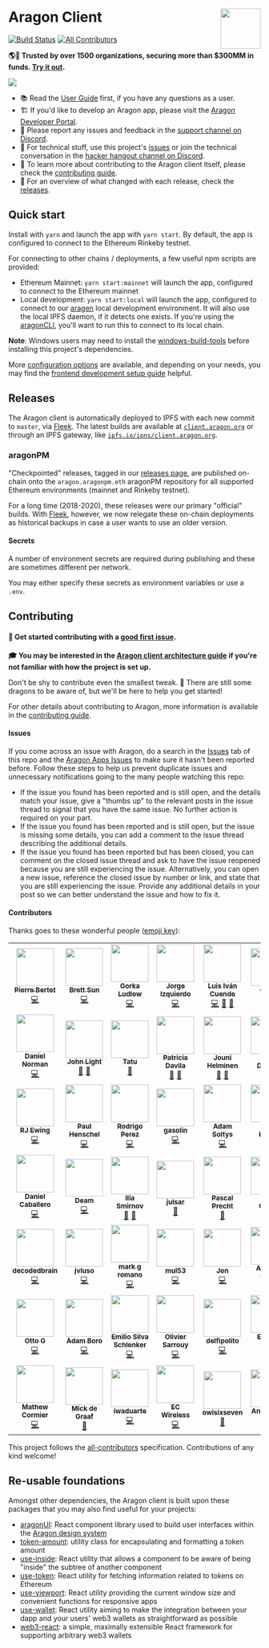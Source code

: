 # Aragon Client <a href="https://aragon.org/"><img align="right" src=".github/assets/aragon.svg" height="80px" /></a>

[![Build Status](https://img.shields.io/github/workflow/status/aragon/client/Run%20tests?style=flat-square)](https://github.com/aragon/client/actions)
[![All Contributors](https://img.shields.io/badge/all_contributors-47-orange.svg?style=flat-square)](#contributors)

**🌎🚀 Trusted by over 1500 organizations, securing more than $300MM in funds. [Try it out](https://client.aragon.org).**

<a href="https://client.aragon.org/#/a1/"><img src=".github/assets/screenshot.png" /></a>

- 📚 Read the [User Guide](https://help.aragon.org/) first, if you have any questions as a user.
- 🏗 If you'd like to develop an Aragon app, please visit the [Aragon Developer Portal](https://hack.aragon.org).
- 📝 Please report any issues and feedback in the [support channel on Discord](https://discord.gg/ZncWSEGbSJ).
- 🔧 For technical stuff, use this project's [issues](http://github.com/aragon/client/issues) or join the technical conversation in the [hacker hangout channel on Discord](https://discord.gg/XrhUzEy7jf).
- 📖 To learn more about contributing to the Aragon client itself, please check the [contributing guide](./CONTRIBUTING.md).
- 🚢 For an overview of what changed with each release, check the [releases](https://github.com/aragon/client/releases).

## Quick start

Install with `yarn` and launch the app with `yarn start`. By default, the app is configured to connect to the Ethereum Rinkeby testnet.

For connecting to other chains / deployments, a few useful npm scripts are provided:

- Ethereum Mainnet: `yarn start:mainnet` will launch the app, configured to connect to the Ethereum mainnet
- Local development: `yarn start:local` will launch the app, configured to connect to our [aragen](https://github.com/aragon/aragen) local development environment. It will also use the local IPFS daemon, if it detects one exists. If you're using the [aragonCLI](http://github.com/aragon/aragon-cli), you'll want to run this to connect to its local chain.

**Note**: Windows users may need to install the [windows-build-tools](https://www.npmjs.com/package/windows-build-tools) before installing this project's dependencies.

More [configuration options](docs/CONFIGURATION.md) are available, and depending on your needs, you may find the [frontend development setup guide](docs/FRONTEND_SETUP.md) helpful.

## Releases

The Aragon client is automatically deployed to IPFS with each new commit to `master`, via [Fleek](https://fleek.co/). The latest builds are available at [`client.aragon.org`](https://client.aragon.org/) or through an IPFS gateway, like [`ipfs.io/ipns/client.aragon.org`](https://ipfs.io/ipns/client.aragon.org/).

### aragonPM

"Checkpointed" releases, tagged in our [releases page](https://github.com/aragon/aragon/releases), are published on-chain onto the `aragon.aragonpm.eth` aragonPM repository for all supported Ethereum environments (mainnet and Rinkeby testnet).

For a long time (2018-2020), these releases were our primary "official" builds. With [Fleek](https://fleek.co/), however, we now relegate these on-chain deployments as historical backups in case a user wants to use an older version.

#### Secrets

A number of environment secrets are required during publishing and these are sometimes different per network.

You may either specify these secrets as environment variables or use a `.env`.

## Contributing

#### 👋 Get started contributing with a [good first issue](https://github.com/aragon/client/issues?q=is%3Aissue+is%3Aopen+label%3A%22good+first+issue%22).

**🎓 You may be interested in the [Aragon client architecture guide](./docs/ARCHITECTURE.md) if you're not familiar with how the project is set up.**

Don't be shy to contribute even the smallest tweak. 🐲 There are still some dragons to be aware of, but we'll be here to help you get started!

For other details about contributing to Aragon, more information is available in the [contributing guide](./CONTRIBUTING.md).

#### Issues

If you come across an issue with Aragon, do a search in the [Issues](https://github.com/aragon/client/issues?utf8=%E2%9C%93&q=is%3Aissue) tab of this repo and the [Aragon Apps Issues](https://github.com/aragon/aragon-apps/issues?utf8=%E2%9C%93&q=is%3Aissue) to make sure it hasn't been reported before. Follow these steps to help us prevent duplicate issues and unnecessary notifications going to the many people watching this repo:

- If the issue you found has been reported and is still open, and the details match your issue, give a "thumbs up" to the relevant posts in the issue thread to signal that you have the same issue. No further action is required on your part.
- If the issue you found has been reported and is still open, but the issue is missing some details, you can add a comment to the issue thread describing the additional details.
- If the issue you found has been reported but has been closed, you can comment on the closed issue thread and ask to have the issue reopened because you are still experiencing the issue. Alternatively, you can open a new issue, reference the closed issue by number or link, and state that you are still experiencing the issue. Provide any additional details in your post so we can better understand the issue and how to fix it.

#### Contributors

Thanks goes to these wonderful people ([emoji key](https://allcontributors.org/docs/en/emoji-key)):

<!-- ALL-CONTRIBUTORS-LIST:START - Do not remove or modify this section -->
<!-- prettier-ignore-start -->
<!-- markdownlint-disable -->
<table>
  <tr>
    <td align="center"><a href="https://pierre.world/"><img src="https://avatars2.githubusercontent.com/u/36158?v=4" width="75px;" alt=""/><br /><sub><b>Pierre Bertet</b></sub></a><br /><a href="https://github.com/aragon/client/commits?author=bpierre" title="Code">💻</a></td>
    <td align="center"><a href="http://キタ.moe"><img src="https://avatars2.githubusercontent.com/u/4166642?v=4" width="75px;" alt=""/><br /><sub><b>Brett Sun</b></sub></a><br /><a href="https://github.com/aragon/client/commits?author=sohkai" title="Code">💻</a></td>
    <td align="center"><a href="http://AquiGorka.com"><img src="https://avatars3.githubusercontent.com/u/3072458?v=4" width="75px;" alt=""/><br /><sub><b>Gorka Ludlow</b></sub></a><br /><a href="https://github.com/aragon/client/commits?author=AquiGorka" title="Code">💻</a></td>
    <td align="center"><a href="http://izqui.me"><img src="https://avatars3.githubusercontent.com/u/447328?v=4" width="75px;" alt=""/><br /><sub><b>Jorge Izquierdo</b></sub></a><br /><a href="https://github.com/aragon/client/commits?author=izqui" title="Code">💻</a></td>
    <td align="center"><a href="http://aragon.org"><img src="https://avatars0.githubusercontent.com/u/718208?v=4" width="75px;" alt=""/><br /><sub><b>Luis Iván Cuende</b></sub></a><br /><a href="https://github.com/aragon/client/commits?author=luisivan" title="Code">💻</a> <a href="#design-luisivan" title="Design">🎨</a> <a href="#ideas-luisivan" title="Ideas, Planning, & Feedback">🤔</a></td>
    <td align="center"><a href="http://notbjerg.me"><img src="https://avatars0.githubusercontent.com/u/8862627?v=4" width="75px;" alt=""/><br /><sub><b>Oliver</b></sub></a><br /><a href="https://github.com/aragon/aragon/commits?author=onbjerg" title="Code">💻</a></td>
    <td align="center"><a href="https://github.com/bingen"><img src="https://avatars0.githubusercontent.com/u/701095?v=4" width="75px;" alt=""/><br /><sub><b>ßingen</b></sub></a><br /><a href="https://github.com/aragon/client/commits?author=bingen" title="Code">💻</a></td>
  </tr>
  <tr>
    <td align="center"><a href="http://2color.me"><img src="https://avatars1.githubusercontent.com/u/1992255?v=4" width="75px;" alt=""/><br /><sub><b>Daniel Norman</b></sub></a><br /><a href="https://github.com/aragon/client/commits?author=2color" title="Code">💻</a></td>
    <td align="center"><a href="https://www.lightco.in"><img src="https://avatars1.githubusercontent.com/u/9424721?v=4" width="75px;" alt=""/><br /><sub><b>John Light</b></sub></a><br /><a href="https://github.com/aragon/client/commits?author=john-light" title="Documentation">📖</a> <a href="https://github.com/aragon/client/issues?q=author%3Ajohn-light" title="Bug reports">🐛</a></td>
    <td align="center"><a href="https://github.com/Smokyish"><img src="https://avatars0.githubusercontent.com/u/21331903?v=4" width="75px;" alt=""/><br /><sub><b>Tatu</b></sub></a><br /><a href="https://github.com/aragon/client/commits?author=Smokyish" title="Documentation">📖</a></td>
    <td align="center"><a href="https://github.com/dizzypaty"><img src="https://avatars0.githubusercontent.com/u/7205369?v=4" width="75px;" alt=""/><br /><sub><b>Patricia Davila</b></sub></a><br /><a href="#design-dizzypaty" title="Design">🎨</a> <a href="#userTesting-dizzypaty" title="User Testing">📓</a></td>
    <td align="center"><a href="https://github.com/jounih"><img src="https://avatars0.githubusercontent.com/u/10109867?v=4" width="75px;" alt=""/><br /><sub><b>Jouni Helminen</b></sub></a><br /><a href="#design-jounih" title="Design">🎨</a> <a href="#userTesting-jounih" title="User Testing">📓</a></td>
    <td align="center"><a href="https://github.com/lkngtn"><img src="https://avatars0.githubusercontent.com/u/4986634?v=4" width="75px;" alt=""/><br /><sub><b>Luke Duncan</b></sub></a><br /><a href="#ideas-lkngtn" title="Ideas, Planning, & Feedback">🤔</a></td>
    <td align="center"><a href="http://danielconstantin.net/"><img src="https://avatars1.githubusercontent.com/u/26041347?v=4" width="75px;" alt=""/><br /><sub><b>Daniel Constantin</b></sub></a><br /><a href="https://github.com/aragon/client/commits?author=0x6431346e" title="Code">💻</a></td>
  </tr>
  <tr>
    <td align="center"><a href="https://rjewing.com"><img src="https://avatars3.githubusercontent.com/u/30963004?v=4" width="75px;" alt=""/><br /><sub><b>RJ Ewing</b></sub></a><br /><a href="https://github.com/aragon/client/commits?author=ewingrj" title="Code">💻</a></td>
    <td align="center"><a href="https://twitter.com/0xca0a"><img src="https://avatars0.githubusercontent.com/u/2223602?v=4" width="75px;" alt=""/><br /><sub><b>Paul Henschel</b></sub></a><br /><a href="https://github.com/aragon/client/commits?author=drcmda" title="Code">💻</a></td>
    <td align="center"><a href="https://github.com/rperez89"><img src="https://avatars2.githubusercontent.com/u/11763623?v=4" width="75px;" alt=""/><br /><sub><b>Rodrigo Perez</b></sub></a><br /><a href="https://github.com/aragon/client/commits?author=rperez89" title="Code">💻</a></td>
    <td align="center"><a href="http://www.gasolin.idv.tw"><img src="https://avatars1.githubusercontent.com/u/748808?v=4" width="75px;" alt=""/><br /><sub><b>gasolin</b></sub></a><br /><a href="https://github.com/aragon/client/commits?author=gasolin" title="Code">💻</a></td>
    <td align="center"><a href="http://adamsoltys.com/"><img src="https://avatars0.githubusercontent.com/u/7641?v=4" width="75px;" alt=""/><br /><sub><b>Adam Soltys</b></sub></a><br /><a href="https://github.com/aragon/client/commits?author=asoltys" title="Code">💻</a></td>
    <td align="center"><a href="https://github.com/arku"><img src="https://avatars2.githubusercontent.com/u/7039523?v=4" width="75px;" alt=""/><br /><sub><b>Arun Kumar</b></sub></a><br /><a href="https://github.com/aragon/client/commits?author=arku" title="Code">💻</a></td>
    <td align="center"><a href="https://github.com/bvanderdrift"><img src="https://avatars1.githubusercontent.com/u/6398452?v=4" width="75px;" alt=""/><br /><sub><b>Beer van der Drift</b></sub></a><br /><a href="https://github.com/aragon/client/commits?author=bvanderdrift" title="Code">💻</a></td>
  </tr>
  <tr>
    <td align="center"><a href="https://github.com/danielcaballero"><img src="https://avatars1.githubusercontent.com/u/1639333?v=4" width="75px;" alt=""/><br /><sub><b>Daniel Caballero</b></sub></a><br /><a href="https://github.com/aragon/client/commits?author=danielcaballero" title="Code">💻</a></td>
    <td align="center"><a href="https://twitter.com/deamlabs"><img src="https://avatars2.githubusercontent.com/u/9392750?v=4" width="75px;" alt=""/><br /><sub><b>Deam</b></sub></a><br /><a href="https://github.com/aragon/client/commits?author=deamme" title="Code">💻</a></td>
    <td align="center"><a href="https://github.com/uniconstructor"><img src="https://avatars3.githubusercontent.com/u/1384545?v=4" width="75px;" alt=""/><br /><sub><b>Ilia Smirnov</b></sub></a><br /><a href="https://github.com/aragon/client/commits?author=uniconstructor" title="Documentation">📖</a> <a href="#tool-uniconstructor" title="Tools">🔧</a></td>
    <td align="center"><a href="https://github.com/JulSar"><img src="https://avatars0.githubusercontent.com/u/28685529?v=4" width="75px;" alt=""/><br /><sub><b>julsar</b></sub></a><br /><a href="https://github.com/aragon/client/commits?author=JulSar" title="Documentation">📖</a></td>
    <td align="center"><a href="https://pascalprecht.github.io"><img src="https://avatars1.githubusercontent.com/u/445106?v=4" width="75px;" alt=""/><br /><sub><b>Pascal Precht</b></sub></a><br /><a href="#tool-PascalPrecht" title="Tools">🔧</a></td>
    <td align="center"><a href="https://rudygodoy.com"><img src="https://avatars2.githubusercontent.com/u/2400137?v=4" width="75px;" alt=""/><br /><sub><b>Rudy Godoy</b></sub></a><br /><a href="https://github.com/aragon/client/commits?author=rudygodoy" title="Documentation">📖</a></td>
    <td align="center"><a href="http://spacedecentral.net"><img src="https://avatars3.githubusercontent.com/u/2584493?v=4" width="75px;" alt=""/><br /><sub><b>Yalda Mousavinia</b></sub></a><br /><a href="https://github.com/aragon/client/commits?author=stellarmagnet" title="Code">💻</a></td>
  </tr>
  <tr>
    <td align="center"><a href="https://github.com/decodedbrain"><img src="https://avatars3.githubusercontent.com/u/18285094?v=4" width="75px;" alt=""/><br /><sub><b>decodedbrain</b></sub></a><br /><a href="https://github.com/aragon/client/commits?author=decodedbrain" title="Code">💻</a></td>
    <td align="center"><a href="https://github.com/jvluso"><img src="https://avatars2.githubusercontent.com/u/8061735?v=4" width="75px;" alt=""/><br /><sub><b>jvluso</b></sub></a><br /><a href="https://github.com/aragon/client/commits?author=jvluso" title="Code">💻</a></td>
    <td align="center"><a href="https://github.com/MarkGeeRomano"><img src="https://avatars1.githubusercontent.com/u/13630752?v=4" width="75px;" alt=""/><br /><sub><b>mark g romano</b></sub></a><br /><a href="https://github.com/aragon/client/commits?author=MarkGeeRomano" title="Code">💻</a></td>
    <td align="center"><a href="https://github.com/mul53"><img src="https://avatars0.githubusercontent.com/u/19148531?v=4" width="75px;" alt=""/><br /><sub><b>mul53</b></sub></a><br /><a href="https://github.com/aragon/client/commits?author=mul53" title="Code">💻</a></td>
    <td align="center"><a href="https://github.com/Schwartz10"><img src="https://avatars1.githubusercontent.com/u/12353734?v=4" width="75px;" alt=""/><br /><sub><b>Jon</b></sub></a><br /><a href="https://github.com/aragon/client/commits?author=Schwartz10" title="Code">💻</a></td>
    <td align="center"><a href="https://github.com/abhinavsagar"><img src="https://avatars0.githubusercontent.com/u/40603139?v=4" width="75px;" alt=""/><br /><sub><b>Abhinav Sagar</b></sub></a><br /><a href="#maintenance-abhinavsagar" title="Maintenance">🚧</a></td>
    <td align="center"><a href="http://geleeroyale.netlify.com"><img src="https://avatars1.githubusercontent.com/u/317685?v=4" width="75px;" alt=""/><br /><sub><b>geleeroyale</b></sub></a><br /><a href="https://github.com/aragon/client/commits?author=geleeroyale" title="Documentation">📖</a></td>
  </tr>
  <tr>
    <td align="center"><a href="https://github.com/ottodevs"><img src="https://avatars2.githubusercontent.com/u/5030059?v=4" width="75px;" alt=""/><br /><sub><b>Otto G</b></sub></a><br /><a href="https://github.com/aragon/client/commits?author=ottodevs" title="Code">💻</a></td>
    <td align="center"><a href="https://adamboro.com/"><img src="https://avatars0.githubusercontent.com/u/7383192?v=4" width="75px;" alt=""/><br /><sub><b>Adam Boro</b></sub></a><br /><a href="https://github.com/aragon/client/commits?author=adekbadek" title="Code">💻</a></td>
    <td align="center"><a href="https://github.com/e18r"><img src="https://avatars3.githubusercontent.com/u/16065447?v=4" width="75px;" alt=""/><br /><sub><b>Emilio Silva Schlenker</b></sub></a><br /><a href="https://github.com/aragon/client/commits?author=e18r" title="Code">💻</a></td>
    <td align="center"><a href="https://github.com/osarrouy"><img src="https://avatars1.githubusercontent.com/u/86822?v=4" width="75px;" alt=""/><br /><sub><b>Olivier Sarrouy</b></sub></a><br /><a href="https://github.com/aragon/client/commits?author=osarrouy" title="Code">💻</a></td>
    <td align="center"><a href="https://github.com/delfipolito"><img src="https://avatars2.githubusercontent.com/u/10419340?v=4" width="75px;" alt=""/><br /><sub><b>delfipolito</b></sub></a><br /><a href="https://github.com/aragon/client/commits?author=delfipolito" title="Code">💻</a></td>
    <td align="center"><a href="http://enriqueortiz.dev"><img src="https://avatars1.githubusercontent.com/u/26014927?v=4" width="75px;" alt=""/><br /><sub><b>Enrique Ortiz</b></sub></a><br /><a href="https://github.com/aragon/client/commits?author=Evalir" title="Code">💻</a></td>
    <td align="center"><a href="https://github.com/fabriziovigevani"><img src="https://avatars3.githubusercontent.com/u/22663232?v=4" width="75px;" alt=""/><br /><sub><b>Fabrizio Vigevani</b></sub></a><br /><a href="https://github.com/aragon/client/commits?author=fabriziovigevani" title="Code">💻</a></td>
  </tr>
  <tr>
    <td align="center"><a href="https://github.com/macor161"><img src="https://avatars3.githubusercontent.com/u/642515?v=4" width="75px;" alt=""/><br /><sub><b>Mathew Cormier</b></sub></a><br /><a href="https://github.com/aragon/client/commits?author=macor161" title="Code">💻</a></td>
    <td align="center"><a href="https://mickdegraaf.nl"><img src="https://avatars2.githubusercontent.com/u/1282116?v=4" width="75px;" alt=""/><br /><sub><b>Mick de Graaf</b></sub></a><br /><a href="#business-MickdeGraaf" title="Business development">💼</a></td>
    <td align="center"><a href="http://iwaduarte.dev"><img src="https://avatars0.githubusercontent.com/u/24816534?v=4" width="75px;" alt=""/><br /><sub><b>iwaduarte</b></sub></a><br /><a href="https://github.com/aragon/client/commits?author=iwaduarte" title="Code">💻</a></td>
    <td align="center"><a href="http://valtechcreative.com"><img src="https://avatars1.githubusercontent.com/u/40322776?v=4" width="75px;" alt=""/><br /><sub><b>EC Wireless</b></sub></a><br /><a href="https://github.com/aragon/client/commits?author=ECWireless" title="Code">💻</a></td>
    <td align="center"><a href="https://github.com/owisixseven"><img src="https://avatars1.githubusercontent.com/u/43449463?v=4" width="75px;" alt=""/><br /><sub><b>owisixseven</b></sub></a><br /><a href="#design-owisixseven" title="Design">🎨</a></td>
    <td align="center"><a href="https://andyhook.dev"><img src="https://avatars0.githubusercontent.com/u/11708259?v=4" width="75px;" alt=""/><br /><sub><b>Andy Hook</b></sub></a><br /><a href="https://github.com/aragon/client/commits?author=andy-hook" title="Code">💻</a></td>
  </tr>
</table>

<!-- markdownlint-enable -->
<!-- prettier-ignore-end -->
<!-- ALL-CONTRIBUTORS-LIST:END -->

This project follows the [all-contributors](https://github.com/all-contributors/all-contributors) specification. Contributions of any kind welcome!

## Re-usable foundations

Amongst other dependencies, the Aragon client is built upon these packages that you may also find useful for your projects:

- [aragonUI](https://github.com/aragon/aragon-ui): React component library used to build user interfaces within the [Aragon design system](https://blog.aragon.org/introducing-aragonds-the-new-aragon-design-system/)
- [token-amount](http://github.com/aragon/token-amount): utility class for encapsulating and formatting a token amount
- [use-inside](https://github.com/aragon/use-inside): React utility that allows a component to be aware of being "inside" the subtree of another component
- [use-token](https://github.com/aragon/use-token): React utility for fetching information related to tokens on Ethereum
- [use-viewport](https://github.com/aragon/use-viewport): React utility providing the current window size and convenient functions for responsive apps
- [use-wallet](https://github.com/aragon/use-wallet): React utility aiming to make the integration between your dapp and your users' web3 wallets as straightforward as possible
- [web3-react](https://github.com/NoahZinsmeister/web3-react): a simple, maximally extensible React framework for supporting arbitrary web3 wallets
